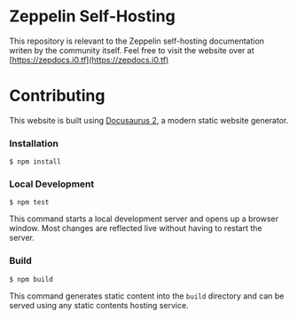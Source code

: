 # Zeppelin Self-Hosting

This repository is relevant to the Zeppelin self-hosting documentation writen by the community itself.
Feel free to visit the website over at [https://zepdocs.i0.tf](https://zepdocs.i0.tf)

# Contributing

This website is built using [Docusaurus 2](https://docusaurus.io/), a modern static website generator.

### Installation

```
$ npm install
```

### Local Development

```
$ npm test
```

This command starts a local development server and opens up a browser window. Most changes are reflected live without having to restart the server.

### Build

```
$ npm build
```

This command generates static content into the `build` directory and can be served using any static contents hosting service.
